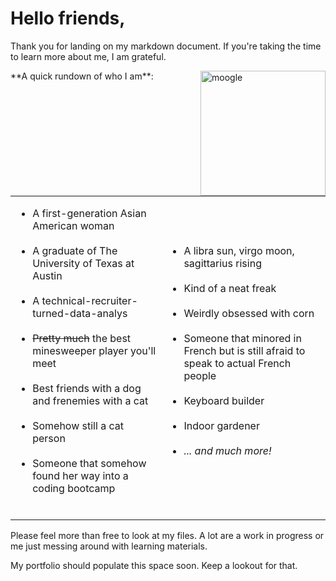 # Hello friends,

Thank you for landing on my markdown document. If you're taking the time to learn more about me, I am grateful.  

<img src="https://static.fandomspot.com/images/08/2191/16-moogle-woff-mirage.jpg" alt="moogle" width="200" align = "right"/>
**A quick rundown of who I am**:


<table border="0">
 <tr>
 </tr>
 <tr>
    <td>
      <ul>
<li>A first-generation Asian American woman</li><br>
<li>A graduate of The University of Texas at Austin</li><br>
<li>A technical-recruiter-turned-data-analys</li><br> 
<li><strike>Pretty much</strike> the best minesweeper player you'll meet</li><br>
<li>Best friends with a dog and frenemies with a cat</li><br> 
<li>Somehow still a cat person</li><br>
<li>Someone that somehow found her way into a coding bootcamp</li><br>
      </ul>
   </td>
    <td>
      <ul>
<li>A libra sun, virgo moon, sagittarius rising</li><br>
<li>Kind of a neat freak</li><br>
<li>Weirdly obsessed with corn</li><br>
<li>Someone that minored in French but is still afraid to speak to actual French people</li><br> 
<li>Keyboard builder</li><br>
<li>Indoor gardener</li><br>
<li><em>... and much more!</em></li><br>
</ul>
   </td>
 </tr>
</table>

Please feel more than free to look at my files. A lot are a work in progress or me just messing around with learning materials.

My portfolio should populate this space soon. Keep a lookout for that.


